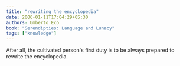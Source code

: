```yaml
---
title: "rewriting the encyclopedia"
date: 2006-01-11T17:04:29+05:30
authors: Umberto Eco
book: "Serendipties: Language and Lunacy"
tags: ["knowledge"]
---
```

After all, the cultivated person's first duty is to be always prepared to rewrite the encyclopedia.
